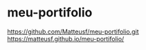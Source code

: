 # meu-portifolio
https://github.com/Matteusf/meu-portifolio.git
https://matteusf.github.io/meu-portifolio/
